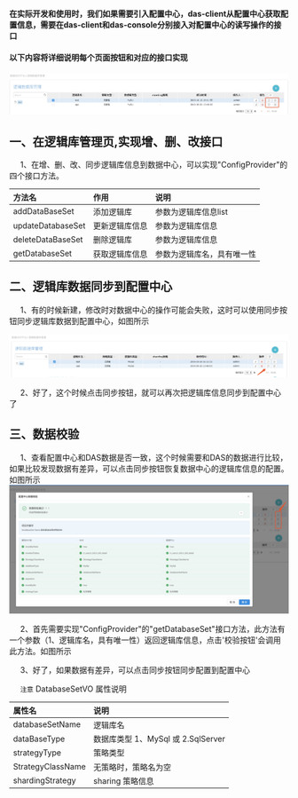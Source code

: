 #### 在实际开发和使用时，我们如果需要引入配置中心，das-client从配置中心获取配置信息，需要在das-client和das-console分别接入对配置中心的读写操作的接口

#### 以下内容将详细说明每个页面按钮和对应的接口实现

![image](img/逻辑库到配置中心-1.png)

## 一、在逻辑库管理页,实现增、删、改接口

&nbsp;&nbsp;&nbsp;&nbsp; 1、在增、删、改、同步逻辑库信息到数据中心，可以实现"ConfigProvider"的四个接口方法。

方法名 | 作用 | 说明 
|:- |:- |:- 
addDataBaseSet | 添加逻辑库 | 参数为逻辑库信息list
updateDatabaseSet | 更新逻辑库信息| 参数为逻辑库信息
deleteDataBaseSet | 删除逻辑库 | 参数为逻辑库信息
getDatabaseSet | 获取逻辑库信息 | 参数为逻辑库名，具有唯一性

## 二、逻辑库数据同步到配置中心

&nbsp;&nbsp;&nbsp;&nbsp; 1、有的时候新建，修改时对数据中心的操作可能会失败，这时可以使用同步按钮同步逻辑库数据到配置中心，如图所示

![image](img/逻辑库到配置中心-2.png)

&nbsp;&nbsp;&nbsp;&nbsp; 2、好了，这个时候点击同步按钮，就可以再次把逻辑库信息同步到配置中心了

## 三、数据校验
&nbsp;&nbsp;&nbsp;&nbsp; 1、查看配置中心和DAS数据是否一致，这个时候需要和DAS的数据进行比较，如果比较发现数据有差异，可以点击同步按钮恢复数据中心的逻辑库信息的配置。如图所示
![image](img/逻辑库到配置中心-3.png)

&nbsp;&nbsp;&nbsp;&nbsp; 2、首先需要实现"ConfigProvider"的"getDatabaseSet"接口方法，此方法有一个参数（1、逻辑库名，具有唯一性）返回逻辑库信息，点击'校验按钮'会调用此方法。如图所示

&nbsp;&nbsp;&nbsp;&nbsp; 3、好了，如果数据有差异，可以点击同步按钮同步配置到配置中心

&nbsp;&nbsp;&nbsp;&nbsp; `注意` DatabaseSetVO 属性说明

属性名 | 说明 
|:- |:- 
databaseSetName  | 逻辑库名
dataBaseType | 数据库类型 1、MySql 或 2.SqlServer
strategyType | 策略类型
StrategyClassName | 无策略时，策略名为空
shardingStrategy | sharing 策略信息

 

